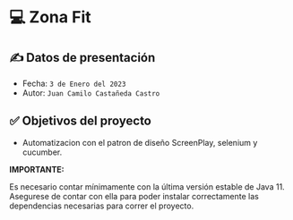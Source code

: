 # __💻 Zona Fit__

## ✍ Datos de presentación

- Fecha: `3 de Enero del 2023`
- Autor: `Juan Camilo Castañeda Castro`

## ✅ Objetivos del proyecto

- Automatizacion con el patron de diseño ScreenPlay, selenium y cucumber.

__IMPORTANTE:__

Es necesario contar mínimamente con la última versión estable de Java 11. Asegurese de contar con ella para poder instalar correctamente las dependencias necesarias para correr el proyecto.


